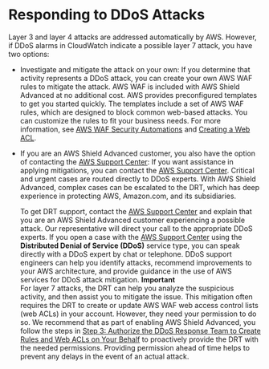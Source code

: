 # Responding to DDoS Attacks<a name="ddos-responding"></a>

Layer 3 and layer 4 attacks are addressed automatically by AWS\. However, if DDoS alarms in CloudWatch  indicate a possible layer 7 attack, you have two options:

+ Investigate and mitigate the attack on your own: If you determine that activity represents a DDoS attack, you can create your own AWS WAF rules to mitigate the attack\. AWS WAF is included with AWS Shield Advanced at no additional cost\. AWS provides preconfigured templates to get you started quickly\. The templates include a set of AWS WAF rules, which are designed to block common web\-based attacks\. You can customize the rules to fit your business needs\. For more information, see [AWS WAF Security Automations](https://aws.amazon.com/answers/security/aws-waf-security-automations/) and [Creating a Web ACL](web-acl-creating.md)\. 

+ If you are an AWS Shield Advanced customer, you also have the option of contacting the [AWS Support Center](https://console.aws.amazon.com/support/home#/): If you want assistance in applying mitigations, you can contact the [AWS Support Center](https://console.aws.amazon.com/support/home#/)\. Critical and urgent cases are routed directly to DDoS experts\. With AWS Shield Advanced, complex cases can be escalated to the DRT, which has deep experience in protecting AWS, Amazon\.com, and its subsidiaries\. 

  To get DRT support, contact the [AWS Support Center](https://console.aws.amazon.com/support/home#/) and explain that you are an AWS Shield Advanced customer experiencing a possible attack\. Our representative will direct your call to the appropriate DDoS experts\. If you open a case with the [AWS Support Center](https://console.aws.amazon.com/support/home#/) using the **Distributed Denial of Service \(DDoS\)** service type, you can speak directly with a DDoS expert by chat or telephone\. DDoS support engineers can help you identify attacks, recommend improvements to your AWS architecture, and provide guidance in the use of AWS services for DDoS attack mitigation\.
**Important**  
For layer 7 attacks, the DRT can help you analyze the suspicious activity, and then assist you to mitigate the issue\. This mitigation often requires the DRT to create or update AWS WAF web access control lists \(web ACLs\) in your account\. However, they need your permission to do so\. We recommend that as part of enabling AWS Shield Advanced, you follow the steps in [Step 3: Authorize the DDoS Response Team to Create Rules and Web ACLs on Your Behalf](authorize-DRT.md) to proactively provide the DRT with the needed permissions\. Providing permission ahead of time helps to prevent any delays in the event of an actual attack\.
